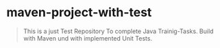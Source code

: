 # maven-project-with-test
> This is a just Test Repository To complete Java Trainig-Tasks. Build with Maven und with implemented Unit Tests. 
